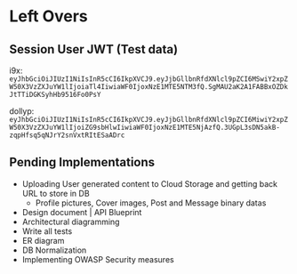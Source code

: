# Left Overs

## Session User JWT (Test data)

i9x: `eyJhbGciOiJIUzI1NiIsInR5cCI6IkpXVCJ9.eyJjbGllbnRfdXNlcl9pZCI6MSwiY2xpZW50X3VzZXJuYW1lIjoiaTl4IiwiaWF0IjoxNzE1MTE5NTM3fQ.SgMAU2aK2A1FABBxOZDkJtTTiDGKSyhHb9516Fo0PsY`

dollyp: `eyJhbGciOiJIUzI1NiIsInR5cCI6IkpXVCJ9.eyJjbGllbnRfdXNlcl9pZCI6MiwiY2xpZW50X3VzZXJuYW1lIjoiZG9sbHlwIiwiaWF0IjoxNzE1MTE5NjAzfQ.3UGpL3sDN5akB-zqpHfsq5qNJrY2snVxtRItESaADrc`

## Pending Implementations

- Uploading User generated content to Cloud Storage and getting back URL to store in DB
  - Profile pictures, Cover images, Post and Message binary datas
- Design document | API Blueprint
- Architectural diagramming
- Write all tests
- ER diagram
- DB Normalization
- Implementing OWASP Security measures
